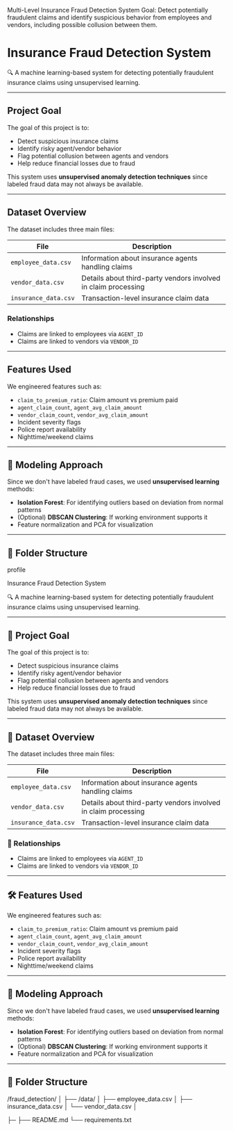Multi-Level Insurance Fraud Detection System
 Goal:
Detect potentially fraudulent claims and identify suspicious behavior from employees and vendors, including possible collusion between them.
# Insurance Fraud Detection System

🔍 A machine learning-based system for detecting potentially fraudulent insurance claims using unsupervised learning.

---

##  Project Goal

The goal of this project is to:
- Detect suspicious insurance claims
- Identify risky agent/vendor behavior
- Flag potential collusion between agents and vendors
- Help reduce financial losses due to fraud

This system uses **unsupervised anomaly detection techniques** since labeled fraud data may not always be available.

---

##  Dataset Overview

The dataset includes three main files:

| File | Description |
|------|-------------|
| `employee_data.csv` | Information about insurance agents handling claims |
| `vendor_data.csv` | Details about third-party vendors involved in claim processing |
| `insurance_data.csv` | Transaction-level insurance claim data |

###  Relationships
- Claims are linked to employees via `AGENT_ID`
- Claims are linked to vendors via `VENDOR_ID`

---

## Features Used

We engineered features such as:
- `claim_to_premium_ratio`: Claim amount vs premium paid
- `agent_claim_count`, `agent_avg_claim_amount`
- `vendor_claim_count`, `vendor_avg_claim_amount`
- Incident severity flags
- Police report availability
- Nighttime/weekend claims

---

## 🤖 Modeling Approach

Since we don't have labeled fraud cases, we used **unsupervised learning** methods:

- **Isolation Forest**: For identifying outliers based on deviation from normal patterns
- (Optional) **DBSCAN Clustering**: If working environment supports it
- Feature normalization and PCA for visualization

---

## 📁 Folder Structure
profile




 Insurance Fraud Detection System

🔍 A machine learning-based system for detecting potentially fraudulent insurance claims using unsupervised learning.

---

## 🎯 Project Goal

The goal of this project is to:
- Detect suspicious insurance claims
- Identify risky agent/vendor behavior
- Flag potential collusion between agents and vendors
- Help reduce financial losses due to fraud

This system uses **unsupervised anomaly detection techniques** since labeled fraud data may not always be available.

---

## 🧾 Dataset Overview

The dataset includes three main files:

| File | Description |
|------|-------------|
| `employee_data.csv` | Information about insurance agents handling claims |
| `vendor_data.csv` | Details about third-party vendors involved in claim processing |
| `insurance_data.csv` | Transaction-level insurance claim data |

### 🔗 Relationships
- Claims are linked to employees via `AGENT_ID`
- Claims are linked to vendors via `VENDOR_ID`

---

## 🛠️ Features Used

We engineered features such as:
- `claim_to_premium_ratio`: Claim amount vs premium paid
- `agent_claim_count`, `agent_avg_claim_amount`
- `vendor_claim_count`, `vendor_avg_claim_amount`
- Incident severity flags
- Police report availability
- Nighttime/weekend claims

---

## 🤖 Modeling Approach

Since we don't have labeled fraud cases, we used **unsupervised learning** methods:

- **Isolation Forest**: For identifying outliers based on deviation from normal patterns
- (Optional) **DBSCAN Clustering**: If working environment supports it
- Feature normalization and PCA for visualization

---

## 📁 Folder Structure

/fraud_detection/
│
├── /data/
│ ├── employee_data.csv
│ ├── insurance_data.csv
│ └── vendor_data.csv
│

├─
├── README.md
└── requirements.txt
